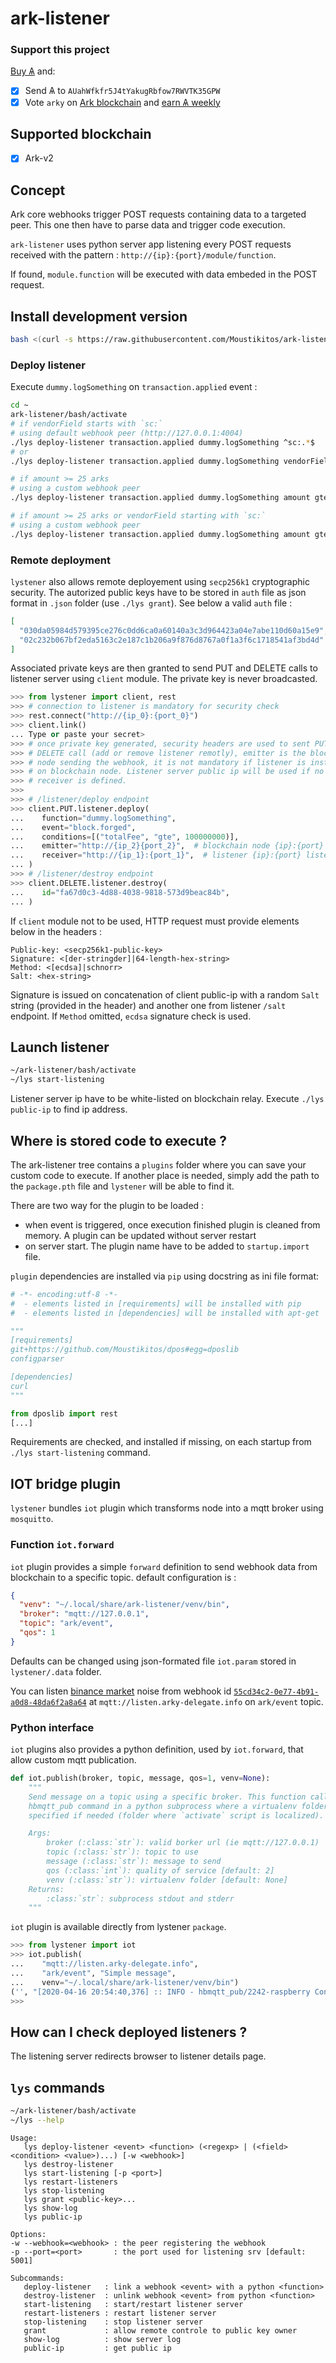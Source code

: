 # ark-listener

### Support this project

[Buy &#1126;](https://bittrex.com/Account/Register?referralCode=NW5-DQO-QMT) and:
  * [X] Send &#1126; to `AUahWfkfr5J4tYakugRbfow7RWVTK35GPW`
  * [X] Vote `arky` on [Ark blockchain](https://explorer.ark.io) and [earn &#1126; weekly](http://dpos.arky-delegate.info/arky)

## Supported blockchain

  * [X] Ark-v2

## Concept

Ark core webhooks trigger POST requests containing data to a targeted peer. This one then have to parse data and trigger code execution.

`ark-listener` uses python server app listening every POST requests received with the pattern : `http://{ip}:{port}/module/function`.

If found, `module.function` will be executed with data embeded in the POST request.

## Install development version

```bash
bash <(curl -s https://raw.githubusercontent.com/Moustikitos/ark-listener/master/bash/lys-install.sh)
```

### Deploy listener

Execute `dummy.logSomething` on `transaction.applied` event :

```bash
cd ~
ark-listener/bash/activate
# if vendorField starts with `sc:`
# using default webhook peer (http://127.0.0.1:4004)
./lys deploy-listener transaction.applied dummy.logSomething ^sc:.*$
# or
./lys deploy-listener transaction.applied dummy.logSomething vendorField regexp ^sc:.*$

# if amount >= 25 arks
# using a custom webhook peer
./lys deploy-listener transaction.applied dummy.logSomething amount gte 2500000000 -w http://dpos.arky-delegate.info:4004

# if amount >= 25 arks or vendorField starting with `sc:`
# using a custom webhook peer
./lys deploy-listener transaction.applied dummy.logSomething amount gte 2500000000 vendorField regexp ^sc:.*$ -w http://dpos.arky-delegate.info:4004
```

### Remote deployment

`lystener` also allows remote deployement using `secp256k1` cryptographic security. The autorized public keys have to be stored in `auth` file as json format in `.json` folder (use `./lys grant`). See below a valid `auth` file :

```json
[
  "030da05984d579395ce276c0dd6ca0a60140a3c3d964423a04e7abe110d60a15e9",
  "02c232b067bf2eda5163c2e187c1b206a9f876d8767a0f1a3f6c1718541af3bd4d"
]
```

Associated private keys are then granted to send PUT and DELETE calls to listener server using `client` module. The private key is never broadcasted.

```python
>>> from lystener import client, rest
>>> # connection to listener is mandatory for security check
>>> rest.connect("http://{ip_0}:{port_0}")
>>> client.link()
... Type or paste your secret>
>>> # once private key generated, security headers are used to sent PUT or
>>> # DELETE call (add or remove listener remotly), emitter is the blockchain
>>> # node sending the webhook, it is not mandatory if listener is installed 
>>> # on blockchain node. Listener server public ip will be used if no
>>> # receiver is defined.
>>>
>>> # /listener/deploy endpoint
>>> client.PUT.listener.deploy(
...    function="dummy.logSomething",
...    event="block.forged",
...    conditions=[("totalFee", "gte", 100000000)],
...    emitter="http://{ip_2}{port_2}",  # blockchain node {ip}:{port}
...    receiver="http://{ip_1}:{port_1}",  # listener {ip}:{port} listening 
... )
>>> # /listener/destroy endpoint
>>> client.DELETE.listener.destroy(
...    id="fa67d0c3-4d88-4038-9818-573d9beac84b",
... )
```

If `client` module not to be used, HTTP request must provide elements below in the headers :

```raw
Public-key: <secp256k1-public-key>
Signature: <[der-stringder]|64-length-hex-string>
Method: <[ecdsa]|schnorr>
Salt: <hex-string>
```

Signature is issued on concatenation of client public-ip with a random `Salt` string (provided in the header) and another one from listener `/salt` endpoint. If `Method` omitted, `ecdsa` signature check is used.

## Launch listener

```bash
~/ark-listener/bash/activate
~/lys start-listening
```

Listener server ip have to be white-listed on blockchain relay. Execute `./lys public-ip` to find ip address.

## Where is stored code to execute ?

The ark-listener tree contains a `plugins` folder where you can save your custom code to execute. If another place is needed, simply add the path to the `package.pth` file and `lystener` will be able to find it.

There are two way for the plugin to be loaded :
  * when event is triggered, once execution finished plugin is cleaned from memory. A plugin can be updated without server restart
  * on server start. The plugin name have to be added to `startup.import` file.

`plugin` dependencies are installed via `pip` using docstring as ini file format:

```python
# -*- encoding:utf-8 -*-
#  - elements listed in [requirements] will be installed with pip
#  - elements listed in [dependencies] will be installed with apt-get

"""
[requirements]
git+https://github.com/Moustikitos/dpos#egg=dposlib
configparser

[dependencies]
curl
"""

from dposlib import rest
[...]
```

Requirements are checked, and installed if missing, on each startup from `./lys start-listening` command.

## IOT bridge plugin

`lystener` bundles `iot` plugin which transforms node into a mqtt broker using `mosquitto`.

### Function `iot.forward`

`iot` plugin provides a simple `forward` definition to send webhook data from blockchain to a specific topic. default configuration is :

```json
{
  "venv": "~/.local/share/ark-listener/venv/bin",
  "broker": "mqtt://127.0.0.1",
  "topic": "ark/event",
  "qos": 1
}
```

Defaults can be changed using json-formated file `iot.param` stored in `lystener/.data` folder.

You can listen [binance market](https://www.binance.com/en/trade/ARK_BTC) noise from webhook id [`55cd34c2-0e77-4b91-a0d8-48da6f2a8a64`](http://listen.arky-delegate.info) at `mqtt://listen.arky-delegate.info` on `ark/event` topic. 

### Python interface

`iot` plugins also provides a python definition, used by `iot.forward`, that allow custom mqtt publication.

```python
def iot.publish(broker, topic, message, qos=1, venv=None):
    """
    Send message on a topic using a specific broker. This function calls
    hbmqtt_pub command in a python subprocess where a virtualenv folder can be
    specified if needed (folder where `activate` script is localized).

    Args:
        broker (:class:`str`): valid borker url (ie mqtt://127.0.0.1)
        topic (:class:`str`): topic to use
        message (:class:`str`): message to send
        qos (:class:`int`): quality of service [default: 2]
        venv (:class:`str`): virtualenv folder [default: None]
    Returns:
        :class:`str`: subprocess stdout and stderr
    """
```

`iot` plugin is available  directly from lystener `package`.

```python
>>> from lystener import iot
>>> iot.publish(
...    "mqtt://listen.arky-delegate.info",
...    "ark/event", "Simple message",
...    venv="~/.local/share/ark-listener/venv/bin")
('', "[2020-04-16 20:54:40,376] :: INFO - hbmqtt_pub/2242-raspberry Connecting to broker\n[2020-04-16 20:54:40,497] :: INFO - Exited state new\n[2020-04-16 20:54:40,498] :: INFO - Entered state connected\n[2020-04-16 20:54:40,498] :: INFO - hbmqtt_pub/2242-raspberry Publishing to 'ark/event'\n[2020-04-16 20:54:40,539] :: INFO - Exited state connected\n[2020-04-16 20:54:40,539] :: INFO - Entered state disconnected\n[2020-04-16 20:54:40,540] :: INFO - hbmqtt_pub/2242-raspberry Disconnected from broker\n")
>>>
```

## How can I check deployed listeners ?

The listening server redirects browser to listener details page.

## `lys` commands

```bash
~/ark-listener/bash/activate
~/lys --help
```

```
Usage:
   lys deploy-listener <event> <function> (<regexp> | (<field> <condition> <value>)...) [-w <webhook>]
   lys destroy-listener
   lys start-listening [-p <port>]
   lys restart-listeners
   lys stop-listening
   lys grant <public-key>...
   lys show-log
   lys public-ip

Options:
-w --webhook=<webhook> : the peer registering the webhook
-p --port=<port>       : the port used for listening srv [default: 5001]

Subcommands:
   deploy-listener   : link a webhook <event> with a python <function>
   destroy-listener  : unlink webhook <event> from python <function>
   start-listening   : start/restart listener server
   restart-listeners : restart listener server
   stop-listening    : stop listener server
   grant             : allow remote controle to public key owner
   show-log          : show server log
   public-ip         : get public ip
```
